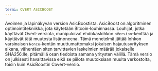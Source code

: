 ```yaml
---
termi: OVERT ASICBOOST
---
```


Avoimen ja läpinäkyvän version AsicBoostista. AsicBoost on algoritminen optimointitekniikka, jota käytetään Bitcoin-louhinnassa. Louhijat, jotka käyttävät Overt-versiota, manipuloivat ehdokaslohkon `nVersion`-kenttää ja käyttävät tätä muutosta lisänoncena. Tämä menetelmä jättää lohkon varsinaisen `Nonce`-kentän muuttumattomaksi jokaisen hajautusyrityksen aikana, vähentäen siten tarvittavien laskelmien määrää jokaiselle SHA256:lle, pitämällä osan tiedoista samana yritysten välillä. Tämä versio on julkisesti havaittavissa eikä se piilota muutoksiaan muulta verkostolta, toisin kuin AsicBoostin Covert-versio.